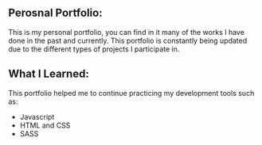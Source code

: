 ## Perosnal Portfolio:

This is my personal portfolio, you can find in it many of the works I have done in the past and currently. This portfolio is constantly being updated due to the different types of projects I participate in.

## What I Learned:
This portfolio helped me to continue practicing my development tools such as:

* Javascript
* HTML and CSS
* SASS

